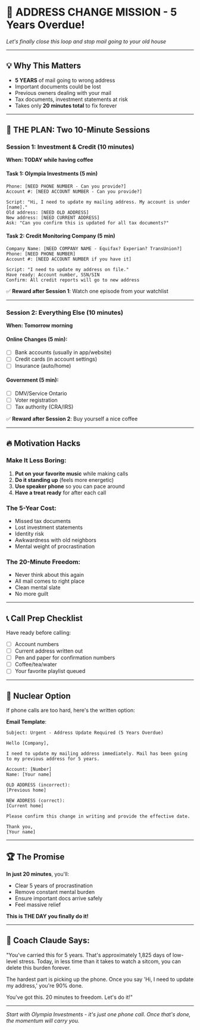 # 🚨 ADDRESS CHANGE MISSION - 5 Years Overdue!
*Let's finally close this loop and stop mail going to your old house*

---

## 💡 Why This Matters
- **5 YEARS** of mail going to wrong address
- Important documents could be lost
- Previous owners dealing with your mail
- Tax documents, investment statements at risk
- Takes only **20 minutes total** to fix forever

---

## 🎯 THE PLAN: Two 10-Minute Sessions

### Session 1: Investment & Credit (10 minutes)
**When: TODAY while having coffee**

#### Task 1: Olympia Investments (5 min)
```
Phone: [NEED PHONE NUMBER - Can you provide?]
Account #: [NEED ACCOUNT NUMBER - Can you provide?]

Script: "Hi, I need to update my mailing address. My account is under [name]."
Old address: [NEED OLD ADDRESS]
New address: [NEED CURRENT ADDRESS]
Ask: "Can you confirm this is updated for all tax documents?"
```

#### Task 2: Credit Monitoring Company (5 min)
```
Company Name: [NEED COMPANY NAME - Equifax? Experian? TransUnion?]
Phone: [NEED PHONE NUMBER]
Account #: [NEED ACCOUNT NUMBER if you have it]

Script: "I need to update my address on file."
Have ready: Account number, SSN/SIN
Confirm: All credit reports will go to new address
```

✅ **Reward after Session 1**: Watch one episode from your watchlist

---

### Session 2: Everything Else (10 minutes)
**When: Tomorrow morning**

#### Online Changes (5 min):
- [ ] Bank accounts (usually in app/website)
- [ ] Credit cards (in account settings)
- [ ] Insurance (auto/home)

#### Government (5 min):
- [ ] DMV/Service Ontario
- [ ] Voter registration
- [ ] Tax authority (CRA/IRS)

✅ **Reward after Session 2**: Buy yourself a nice coffee

---

## 🔥 Motivation Hacks

### Make It Less Boring:
1. **Put on your favorite music** while making calls
2. **Do it standing up** (feels more energetic)
3. **Use speaker phone** so you can pace around
4. **Have a treat ready** for after each call

### The 5-Year Cost:
- Missed tax documents
- Lost investment statements
- Identity risk
- Awkwardness with old neighbors
- Mental weight of procrastination

### The 20-Minute Freedom:
- Never think about this again
- All mail comes to right place
- Clean mental slate
- No more guilt

---

## 📞 Call Prep Checklist

Have ready before calling:
- [ ] Account numbers
- [ ] Current address written out
- [ ] Pen and paper for confirmation numbers
- [ ] Coffee/tea/water
- [ ] Your favorite playlist queued

---

## 🎯 Nuclear Option

If phone calls are too hard, here's the written option:

**Email Template**:
```
Subject: Urgent - Address Update Required (5 Years Overdue)

Hello [Company],

I need to update my mailing address immediately. Mail has been going to my previous address for 5 years.

Account: [Number]
Name: [Your name]

OLD ADDRESS (incorrect):
[Previous home]

NEW ADDRESS (correct):
[Current home]

Please confirm this change in writing and provide the effective date.

Thank you,
[Your name]
```

---

## 🏆 The Promise

**In just 20 minutes**, you'll:
- Clear 5 years of procrastination
- Remove constant mental burden
- Ensure important docs arrive safely
- Feel massive relief

**This is THE DAY you finally do it!**

---

## 💭 Coach Claude Says:

"You've carried this for 5 years. That's approximately 1,825 days of low-level stress. Today, in less time than it takes to watch a sitcom, you can delete this burden forever.

The hardest part is picking up the phone. Once you say 'Hi, I need to update my address,' you're 90% done.

You've got this. 20 minutes to freedom. Let's do it!"

---

*Start with Olympia Investments - it's just one phone call. Once that's done, the momentum will carry you.*